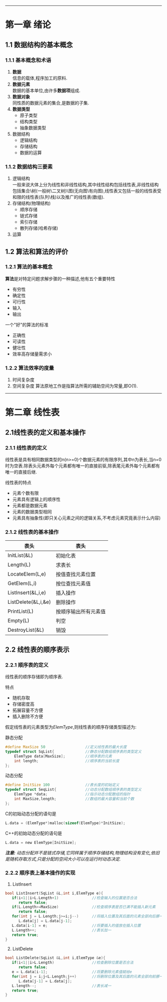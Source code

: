 ***
# 第一章 绪论
## 1.1 数据结构的基本概念
### 1.1.1 基本概念和术语
1. **数据**  
   信息的载体,程序加工的原料.
2. **数据元素**  
   数据的基本单位,由许多**数据项**组成.
3. **数据对象**  
   同性质的数据元素的集合,是数据的子集.
4. **数据类型**
   * 原子类型
   * 结构类型
   * 抽象数据类型
5. 数据结构
   * 逻辑结构
   * 存储结构
   * 数据的运算
### 1.1.2 数据结构三要素
1. 逻辑结构  
   一般来说大体上分为线性和非线性结构,其中线性结构包括线性表,非线性结构包括集合\树(一般树\二叉树)\图(无向图\有向图),线性表又包括一般的线性表受和限的线性表(队列\栈)以及推广的线性表(数组).
2. 存储结构(物理结构)
   * 顺序存储
   * 链式存储
   * 索引存储
   * 散列存储(哈希存储)
3. 运算
## 1.2 算法和算法的评价
### 1.2.1 算法的基本概念
**算法**是对特定问题求解步骤的一种描述,他有五个重要特性
* 有穷性
* 确定性
* 可行性
* 输入
* 输出

一个"好"的算法的标准
* 正确性
* 可读性
* 健壮性
* 效率高存储量需求小
### 1.2.2 算法效率的度量
1. 时间复杂度
2. 空间复杂度
   算法原地工作是指算法所需的辅助空间为常量,即O(1).
***
# 第二章 线性表
## 2.1线性表的定义和基本操作
### 2.1.1 线性表的定义
线性表是具有相同数据类型的n(n>=0)个数据元素的有限序列,其中n为表长,当n=0时为空表.除表头元素外每个元素都有唯一的直接前驱,除表尾元素外每个元素都有唯一的直接后继.

线性表的特点

* 元素个数有限
* 元素具有逻辑上的顺序性
* 元素都是数据元素
* 元素的数据类型相同
* 元素具有抽象性(即只关心元素之间的逻辑关系,不考虑元素究竟表示什么内容)

### 2.1.2 线性表的基本操作
|表头|表头|
|----|----|
|InitList(&L)|初始化表|
|Length(L)|求表长|
|LocateElem(L,e)|按值查找元素位置|
|GetElem(L,i)|按位查找元素值|
|ListInsert(&L,i,e)|插入操作|
|ListDelete(&L,i,&e)|删除操作|
|PrintList(L)|按顺序输出所有元素值|
|Empty(L)|判空|
|DestroyList(&L)|销毁|
## 2.2 线性表的顺序表示
### 2.2.1 顺序表的定义
线性表的顺序存储即为顺序表.

特点
* 随机存取
* 存储密度高
* 拓展容量不方便
* 插入删除不方便

假定线性表的元素类型为*ElemType*,则线性表的顺序存储类型描述为:

静态分配
```c
#define MaxSize 50                  //定义线性表的最大长度
typedef struct SqList{              //静态分配数组顺序表的类型定义
    ElemType data[MaxSize];         //顺序表的元素
    int length;                     //顺序表的当前长度
};
```
动态分配
```c
#define InitSize 100                //表长度的初始定义
typedef struct SeqList{             //动态分配数组顺序表的类型定义
    ElemType *data;                 //指示动态分配数组的指针
    int MaxSize,length;             //数组的最大容量和当前个数
};
```
C的初始动态分配的语句是
```c
L.data = (ElemType*)malloc(sizeof(ElemType)*InitSize);
```
C++的初始动态分配的语句是
```c
L.data = new ElemType[InitSize];
```
***注意:*** *动态分配并不是链式存储,它同样属于顺序存储结构,物理结构没有变化,依旧是随机存取方式,只是分配的空间大小可以在运行时动态决定.*
### 2.2.2 顺序表上基本操作的实现
1. ListInsert
```c
bool ListInsert(SqList &L,int i,ElemType e){
   if(i<1||i>L.Length+1)               //检查输入的位置是否合法
      return false;
   if(L.Length>=MaxSize)               //检查顺序表是否已满不能插入新元素
      return false;
   for(int j = L.Length;j>=i;j--)      //将插入位置及其后面的元素全部向后挪一位
      L.data[j] = L.data[j-1];
   L.data[i-1] = e;                    //将要插入的值放在插入位置
   L.Length++;                         //表长加一
   return true;
}
```
2. ListDelete
```c
bool ListDelete(SqList &L,int i,ElemType &e){
   if(i<1||i>L.Length)                 //检查删除位置是否合法
      return false;
   e = L.data[i-1];                    //将要删除元素值赋给e
   for(int j = i;j<L.Length;j++)       //将删除位置及其后面的元素全部向前挪一位
      L.data[j-1] = L.data[j];
   L.length--;                         //表长减一
   return true;
}